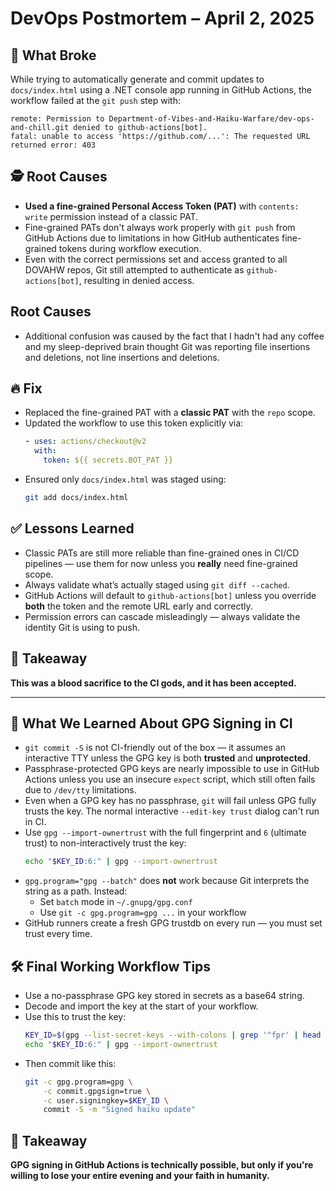 # DevOps Postmortem – April 2, 2025

## 🧨 What Broke

While trying to automatically generate and commit updates to `docs/index.html` using a .NET console app running in GitHub Actions, the workflow failed at the `git push` step with:

```
remote: Permission to Department-of-Vibes-and-Haiku-Warfare/dev-ops-and-chill.git denied to github-actions[bot].
fatal: unable to access 'https://github.com/...': The requested URL returned error: 403
```

## 🕵️ Root Causes

- **Used a fine-grained Personal Access Token (PAT)** with `contents: write` permission instead of a classic PAT.
- Fine-grained PATs don't always work properly with `git push` from GitHub Actions due to limitations in how GitHub authenticates fine-grained tokens during workflow execution.
- Even with the correct permissions set and access granted to all DOVAHW repos, Git still attempted to authenticate as `github-actions[bot]`, resulting in denied access.

## Root Causes

- Additional confusion was caused by the fact that I hadn't had any coffee and my sleep-deprived brain thought Git was reporting file insertions and deletions, not line insertions and deletions.

## 🔥 Fix

- Replaced the fine-grained PAT with a **classic PAT** with the `repo` scope.
- Updated the workflow to use this token explicitly via:
  ```yaml
  - uses: actions/checkout@v2
    with:
      token: ${{ secrets.BOT_PAT }}
  ```
- Ensured only `docs/index.html` was staged using:
  ```bash
  git add docs/index.html
  ```

## ✅ Lessons Learned

- Classic PATs are still more reliable than fine-grained ones in CI/CD pipelines — use them for now unless you **really** need fine-grained scope.
- Always validate what’s actually staged using `git diff --cached`.
- GitHub Actions will default to `github-actions[bot]` unless you override **both** the token and the remote URL early and correctly.
- Permission errors can cascade misleadingly — always validate the identity Git is using to push.

## 🍺 Takeaway

**This was a blood sacrifice to the CI gods, and it has been accepted.**

---

## 🧠 What We Learned About GPG Signing in CI

- `git commit -S` is not CI-friendly out of the box — it assumes an interactive TTY unless the GPG key is both **trusted** and **unprotected**.
- Passphrase-protected GPG keys are nearly impossible to use in GitHub Actions unless you use an insecure `expect` script, which still often fails due to `/dev/tty` limitations.
- Even when a GPG key has no passphrase, `git` will fail unless GPG fully trusts the key. The normal interactive `--edit-key trust` dialog can't run in CI.
- Use `gpg --import-ownertrust` with the full fingerprint and `6` (ultimate trust) to non-interactively trust the key:
  ```bash
  echo "$KEY_ID:6:" | gpg --import-ownertrust
  ```
- `gpg.program="gpg --batch"` does **not** work because Git interprets the string as a path. Instead:
  - Set `batch` mode in `~/.gnupg/gpg.conf`
  - Use `git -c gpg.program=gpg ...` in your workflow
- GitHub runners create a fresh GPG trustdb on every run — you must set trust every time.

## 🛠 Final Working Workflow Tips

- Use a no-passphrase GPG key stored in secrets as a base64 string.
- Decode and import the key at the start of your workflow.
- Use this to trust the key:
  ```bash
  KEY_ID=$(gpg --list-secret-keys --with-colons | grep '^fpr' | head -n1 | cut -d: -f10)
  echo "$KEY_ID:6:" | gpg --import-ownertrust
  ```
- Then commit like this:
  ```bash
  git -c gpg.program=gpg \
      -c commit.gpgsign=true \
      -c user.signingkey=$KEY_ID \
      commit -S -m "Signed haiku update"
  ```

## 🎯 Takeaway

**GPG signing in GitHub Actions is technically possible, but only if you're willing to lose your entire evening and your faith in humanity.**
